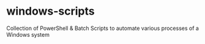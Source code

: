 # windows-scripts
Collection of PowerShell &amp; Batch Scripts to automate various processes of a Windows system
